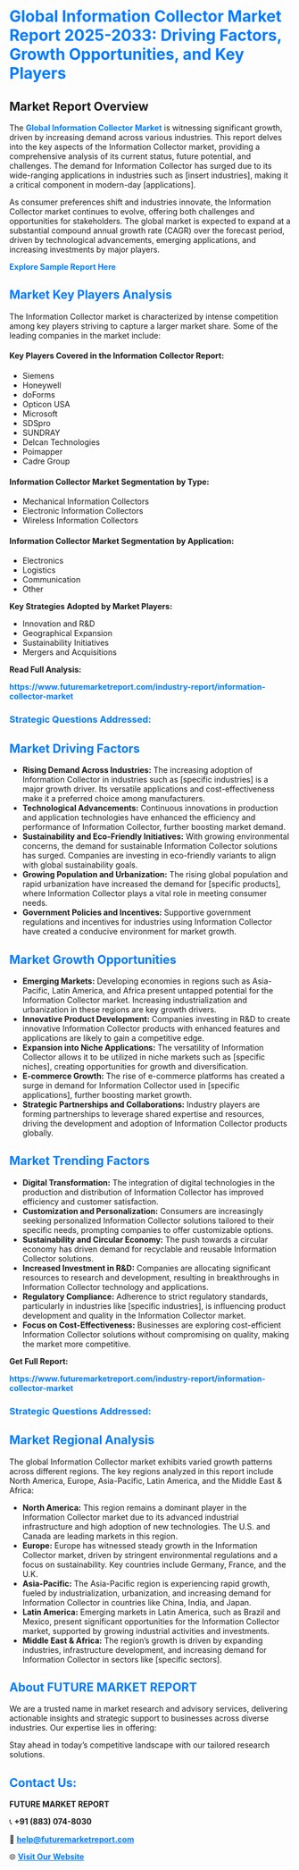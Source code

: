 <h1 style="color: #007BFF;">Global Information Collector Market Report 2025-2033: Driving Factors, Growth Opportunities, and Key Players</h1>

<section id="overview">
<h2>Market Report Overview</h2>
<p>The <a href="https://www.futuremarketreport.com/industry-report/information-collector-market" style="color: #007BFF; text-decoration: none;"><strong>Global Information Collector Market</strong></a> is witnessing significant growth, driven by increasing demand across various industries. This report delves into the key aspects of the Information Collector market, providing a comprehensive analysis of its current status, future potential, and challenges. The demand for Information Collector has surged due to its wide-ranging applications in industries such as [insert industries], making it a critical component in modern-day [applications].</p>
<p>As consumer preferences shift and industries innovate, the Information Collector market continues to evolve, offering both challenges and opportunities for stakeholders. The global market is expected to expand at a substantial compound annual growth rate (CAGR) over the forecast period, driven by technological advancements, emerging applications, and increasing investments by major players.</p>
</section>

<section id="overview">
<p><a href="https://www.futuremarketreport.com/request-sample/reportId=116005" style="color: #007BFF; text-decoration: none;"><strong>Explore Sample Report Here</strong></a></p>
</section>

<section id="key-players">
<h2 style="color: #007BFF;">Market Key Players Analysis</h2>
<p>The Information Collector market is characterized by intense competition among key players striving to capture a larger market share. Some of the leading companies in the market include:</p>
<h4>Key Players Covered in the Information Collector Report:</h4>
<ul><li>Siemens</li><li>Honeywell</li><li>doForms</li><li>Opticon USA</li><li>Microsoft</li><li>SDSpro</li><li>SUNDRAY</li><li>Delcan Technologies</li><li>Poimapper</li><li>Cadre Group</li></ul>
<h4>Information Collector Market Segmentation by Type:</h4>
<ul><li>Mechanical Information Collectors</li><li>Electronic Information Collectors</li><li>Wireless Information Collectors</li></ul>

<h4>Information Collector Market Segmentation by Application:</h4>
<ul><li>Electronics</li><li>Logistics</li><li>Communication</li><li>Other</li></ul>
<p><strong>Key Strategies Adopted by Market Players:</strong></p>
<ul>
<li>Innovation and R&D</li>
<li>Geographical Expansion</li>
<li>Sustainability Initiatives</li>
<li>Mergers and Acquisitions</li>
</ul>
</section>

<section>
<p><strong>Read Full Analysis: </strong></p><a href="https://www.futuremarketreport.com/industry-report/information-collector-market" style="color: #007BFF; text-decoration: none;"><strong>https://www.futuremarketreport.com/industry-report/information-collector-market</strong></a>
<h3 style="color: #007BFF;">Strategic Questions Addressed:</h3>
</section>

<section id="driving-factors">
<h2 style="color: #007BFF;">Market Driving Factors</h2>
<ul>
<li><strong>Rising Demand Across Industries:</strong> The increasing adoption of Information Collector in industries such as [specific industries] is a major growth driver. Its versatile applications and cost-effectiveness make it a preferred choice among manufacturers.</li>
<li><strong>Technological Advancements:</strong> Continuous innovations in production and application technologies have enhanced the efficiency and performance of Information Collector, further boosting market demand.</li>
<li><strong>Sustainability and Eco-Friendly Initiatives:</strong> With growing environmental concerns, the demand for sustainable Information Collector solutions has surged. Companies are investing in eco-friendly variants to align with global sustainability goals.</li>
<li><strong>Growing Population and Urbanization:</strong> The rising global population and rapid urbanization have increased the demand for [specific products], where Information Collector plays a vital role in meeting consumer needs.</li>
<li><strong>Government Policies and Incentives:</strong> Supportive government regulations and incentives for industries using Information Collector have created a conducive environment for market growth.</li>
</ul>
</section>

<section id="growth-opportunities">
<h2 style="color: #007BFF;">Market Growth Opportunities</h2>
<ul>
<li><strong>Emerging Markets:</strong> Developing economies in regions such as Asia-Pacific, Latin America, and Africa present untapped potential for the Information Collector market. Increasing industrialization and urbanization in these regions are key growth drivers.</li>
<li><strong>Innovative Product Development:</strong> Companies investing in R&D to create innovative Information Collector products with enhanced features and applications are likely to gain a competitive edge.</li>
<li><strong>Expansion into Niche Applications:</strong> The versatility of Information Collector allows it to be utilized in niche markets such as [specific niches], creating opportunities for growth and diversification.</li>
<li><strong>E-commerce Growth:</strong> The rise of e-commerce platforms has created a surge in demand for Information Collector used in [specific applications], further boosting market growth.</li>
<li><strong>Strategic Partnerships and Collaborations:</strong> Industry players are forming partnerships to leverage shared expertise and resources, driving the development and adoption of Information Collector products globally.</li>
</ul>
</section>

<section id="trending-factors">
<h2 style="color: #007BFF;">Market Trending Factors</h2>
<ul>
<li><strong>Digital Transformation:</strong> The integration of digital technologies in the production and distribution of Information Collector has improved efficiency and customer satisfaction.</li>
<li><strong>Customization and Personalization:</strong> Consumers are increasingly seeking personalized Information Collector solutions tailored to their specific needs, prompting companies to offer customizable options.</li>
<li><strong>Sustainability and Circular Economy:</strong> The push towards a circular economy has driven demand for recyclable and reusable Information Collector solutions.</li>
<li><strong>Increased Investment in R&D:</strong> Companies are allocating significant resources to research and development, resulting in breakthroughs in Information Collector technology and applications.</li>
<li><strong>Regulatory Compliance:</strong> Adherence to strict regulatory standards, particularly in industries like [specific industries], is influencing product development and quality in the Information Collector market.</li>
<li><strong>Focus on Cost-Effectiveness:</strong> Businesses are exploring cost-efficient Information Collector solutions without compromising on quality, making the market more competitive.</li>
</ul>
</section>

<section>
<p><strong>Get Full Report: </strong></p><a href="https://www.futuremarketreport.com/industry-report/information-collector-market" style="color: #007BFF; text-decoration: none;"><strong>https://www.futuremarketreport.com/industry-report/information-collector-market</strong></a>
<h3 style="color: #007BFF;">Strategic Questions Addressed:</h3>
</section>


<section id="regional-analysis">
<h2 style="color: #007BFF;">Market Regional Analysis</h2>
<p>The global Information Collector market exhibits varied growth patterns across different regions. The key regions analyzed in this report include North America, Europe, Asia-Pacific, Latin America, and the Middle East & Africa:</p>
<ul>
<li><strong>North America:</strong> This region remains a dominant player in the Information Collector market due to its advanced industrial infrastructure and high adoption of new technologies. The U.S. and Canada are leading markets in this region.</li>
<li><strong>Europe:</strong> Europe has witnessed steady growth in the Information Collector market, driven by stringent environmental regulations and a focus on sustainability. Key countries include Germany, France, and the U.K.</li>
<li><strong>Asia-Pacific:</strong> The Asia-Pacific region is experiencing rapid growth, fueled by industrialization, urbanization, and increasing demand for Information Collector in countries like China, India, and Japan.</li>
<li><strong>Latin America:</strong> Emerging markets in Latin America, such as Brazil and Mexico, present significant opportunities for the Information Collector market, supported by growing industrial activities and investments.</li>
<li><strong>Middle East & Africa:</strong> The region’s growth is driven by expanding industries, infrastructure development, and increasing demand for Information Collector in sectors like [specific sectors].</li>
</ul>
</section>

<footer>
<h2 style="color: #007BFF;">About FUTURE MARKET REPORT</h2>
<p>We are a trusted name in market research and advisory services, delivering actionable insights and strategic support to businesses across diverse industries. Our expertise lies in offering:</p>

<p>Stay ahead in today’s competitive landscape with our tailored research solutions.</p>

<h2 style="color: #007BFF;">Contact Us:</h2>
<p><strong>FUTURE MARKET REPORT</strong></p>
<p>📞 <strong>+91 (883) 074-8030</strong></p>
<p>📧 <strong><a href="mailto:help@futuremarketreport.com" style="color: #007BFF;">help@futuremarketreport.com</a></strong></p>
<p>🌐 <strong><a href="https://www.futuremarketreport.com/" style="color: #007BFF;">Visit Our Website</a></strong></p>
</footer>